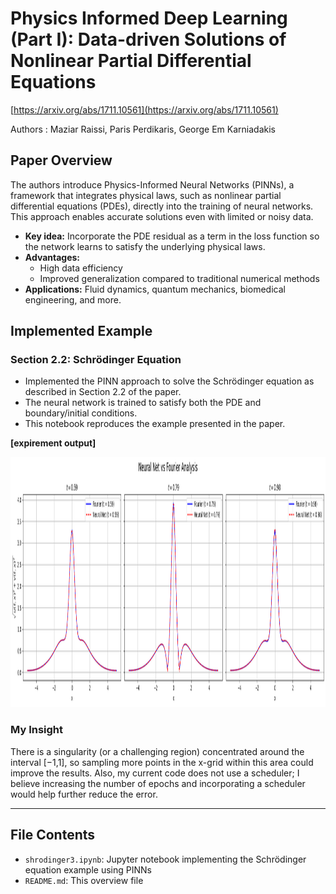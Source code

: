 # Physics Informed Deep Learning (Part I): Data-driven Solutions of Nonlinear Partial Differential Equations
[https://arxiv.org/abs/1711.10561](https://arxiv.org/abs/1711.10561)

Authors : Maziar Raissi, Paris Perdikaris, George Em Karniadakis

## Paper Overview
The authors introduce Physics-Informed Neural Networks (PINNs), a framework that integrates physical laws, such as nonlinear partial differential equations (PDEs), directly into the training of neural networks. This approach enables accurate solutions even with limited or noisy data.

- **Key idea:** Incorporate the PDE residual as a term in the loss function so the network learns to satisfy the underlying physical laws.  
- **Advantages:**  
  - High data efficiency  
  - Improved generalization compared to traditional numerical methods  
- **Applications:** Fluid dynamics, quantum mechanics, biomedical engineering, and more.


## Implemented Example

### Section 2.2: Schrödinger Equation
- Implemented the PINN approach to solve the Schrödinger equation as described in Section 2.2 of the paper.  
- The neural network is trained to satisfy both the PDE and boundary/initial conditions.  
- This notebook reproduces the example presented in the paper.
  
**[expirement output]**
<p align="center">
  <img src="output.png" height="400"/>
</p>

### My Insight

There is a singularity (or a challenging region) concentrated around the interval  [−1,1], so sampling more points in the x-grid within this area could improve the results. Also, my current code does not use a scheduler; I believe increasing the number of epochs and incorporating a scheduler would help further reduce the error.

---

## File Contents

- `shrodinger3.ipynb`: Jupyter notebook implementing the Schrödinger equation example using PINNs  
- `README.md`: This overview file
